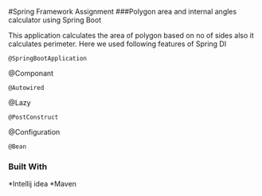 #Spring Framework Assignment
###Polygon area and internal angles calculator using Spring Boot

This application calculates the area of polygon based on no of sides also it calculates perimeter.
Here we used following features of Spring DI
```
@SpringBootApplication
```
@Componant
```
@Autowired
```
@Lazy
```
@PostConstruct
```
@Configuration
```
@Bean
```
### Built With
*Intellij idea
*Maven